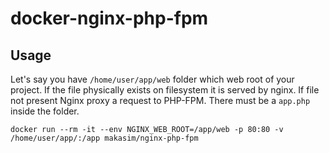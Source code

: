 # docker-nginx-php-fpm

## Usage

Let's say you have `/home/user/app/web` folder which web root of your project. 
If the file physically exists on filesystem it is served by nginx. 
If file not present Nginx proxy a request to PHP-FPM.
There must be a `app.php` inside the folder.

```
docker run --rm -it --env NGINX_WEB_ROOT=/app/web -p 80:80 -v /home/user/app/:/app makasim/nginx-php-fpm
```
